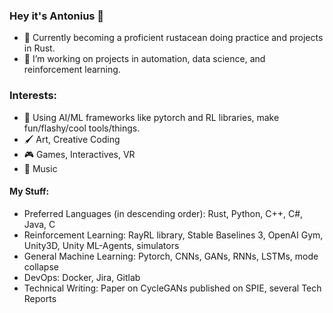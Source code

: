 ### Hey it's Antonius 🍡 
- 🦀 Currently becoming a proficient rustacean doing practice and projects in Rust.
- 🔭 I’m working on projects in automation, data science, and reinforcement learning.
### Interests:
- 🌱 Using AI/ML frameworks like pytorch and RL libraries, make fun/flashy/cool tools/things.
- 🖌️ Art, Creative Coding
- 🎮 Games, Interactives, VR
- 🎵 Music 


#### My Stuff:
- Preferred Languages (in descending order): Rust, Python, C++, C#, Java, C
- Reinforcement Learning: RayRL library, Stable Baselines 3, OpenAI Gym, Unity3D, Unity ML-Agents, simulators
- General Machine Learning: Pytorch, CNNs, GANs, RNNs, LSTMs, mode collapse
- DevOps: Docker, Jira, Gitlab
- Technical Writing: Paper on CycleGANs published on SPIE, several Tech Reports

<!--
**AntoniusP/AntoniusP** is a ✨ _special_ ✨ repository because its `README.md` (this file) appears on your GitHub profile.

Here are some ideas to get you started:

- 👯 I’m looking to collaborate on ...
- 🤔 I’m looking for help with ...
- 📫 How to reach me: ...
- ⚡ Fun fact: ...


- 🐍 python: machine learning, reinforcement learning, data science, general learning
- 🏃 C++: military simulator stuff and embedded systems
- 🎮: Unity3D simulations and games
-->
